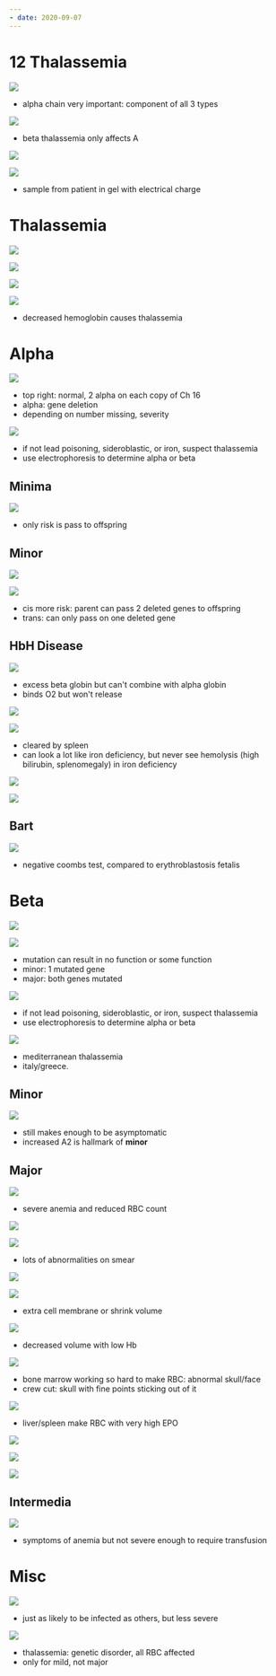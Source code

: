 ```yaml
---
- date: 2020-09-07
---
```


# 12 Thalassemia

<!-- types of globin and hemoglobin.. -->

![](https://photos.thisispiggy.com/file/wikiFiles/ZDkXFm4.jpg)

- alpha chain very important: component of all 3 types

![](https://photos.thisispiggy.com/file/wikiFiles/MJM7RGM.jpg)

- beta thalassemia only affects A

![](https://photos.thisispiggy.com/file/wikiFiles/FIIs4CV.jpg)

<!-- gel electrophoresis and Hgb.. -->

![](https://photos.thisispiggy.com/file/wikiFiles/xQSy8JZ.jpg)

- sample from patient in gel with electrical charge

# Thalassemia

<!-- thalassemia overall problem, alpha vs beta. Major vs minor. Type of anemia.. -->

![](https://photos.thisispiggy.com/file/wikiFiles/gmp60Ic.jpg)

![](https://photos.thisispiggy.com/file/wikiFiles/ODmENHy.jpg)

![](https://photos.thisispiggy.com/file/wikiFiles/Kzocbey.jpg)

![](https://photos.thisispiggy.com/file/wikiFiles/w4HY50Z.jpg)

- decreased hemoglobin causes thalassemia

# Alpha

<!-- alpha thalassemia genes, chromosome, types.. -->

![](https://photos.thisispiggy.com/file/wikiFiles/03idUNp.jpg)

- top right: normal, 2 alpha on each copy of Ch 16
- alpha: gene deletion
- depending on number missing, severity

![](https://photos.thisispiggy.com/file/wikiFiles/8RAzgvZ.jpg)

- if not lead poisoning, sideroblastic, or iron, suspect thalassemia
- use electrophoresis to determine alpha or beta

## Minima

<!-- alpha thalassemia minima and minor, symptoms, demographics.. -->

![](https://photos.thisispiggy.com/file/wikiFiles/o4JHsZf.jpg)

- only risk is pass to offspring

## Minor

![](https://photos.thisispiggy.com/file/wikiFiles/6okIMvJ.jpg)

![](https://photos.thisispiggy.com/file/wikiFiles/qNEPrMW.jpg)

- cis more risk: parent can pass 2 deleted genes to offspring
- trans: can only pass on one deleted gene

## HbH Disease

<!-- 3 alpha missing disease, blood indices, symptoms, diagnosis, treatment.. -->

![](https://photos.thisispiggy.com/file/wikiFiles/W3GFnUv.jpg)

- excess beta globin but can't combine with alpha globin
- binds O2 but won't release

![](https://photos.thisispiggy.com/file/wikiFiles/Eza6J52.jpg)

![](https://photos.thisispiggy.com/file/wikiFiles/hRADkpE.jpg)

- cleared by spleen
- can look a lot like iron deficiency, but never see hemolysis (high bilirubin, splenomegaly) in iron deficiency

![](https://photos.thisispiggy.com/file/wikiFiles/y20a1FO.jpg)

![](https://photos.thisispiggy.com/file/wikiFiles/mNM7cV2.jpg)

## Bart

<!-- 4 alpha missing disease symptoms.. -->

![](https://photos.thisispiggy.com/file/wikiFiles/In7pn3c.jpg)

- negative coombs test, compared to erythroblastosis fetalis

# Beta

<!-- beta thalassemia genes, chromosomes.. -->

![](https://photos.thisispiggy.com/file/wikiFiles/jgsHlzj.jpg)

![](https://photos.thisispiggy.com/file/wikiFiles/2fON5Uc.jpg)

- mutation can result in no function or some function
- minor: 1 mutated gene
- major: both genes mutated

![](https://photos.thisispiggy.com/file/wikiFiles/8RAzgvZ.jpg)

- if not lead poisoning, sideroblastic, or iron, suspect thalassemia
- use electrophoresis to determine alpha or beta

<!-- beta thalassemia demographics -->

![](https://photos.thisispiggy.com/file/wikiFiles/QDGVoaE.jpg)

- mediterranean thalassemia
- italy/greece.

## Minor

<!-- beta thalassemia minor aka, symptoms, diagnosis.. -->

![](https://photos.thisispiggy.com/file/wikiFiles/k2ZL4R5.jpg)

- still makes enough to be asymptomatic
- increased A2 is hallmark of **minor**

## Major

<!-- beta thalassemia major, aka, symptoms, histology, diagnosis, infection, treatment.. -->

![](https://photos.thisispiggy.com/file/wikiFiles/wQGSVOa.jpg)

- severe anemia and reduced RBC count

![](https://photos.thisispiggy.com/file/wikiFiles/NwMAeNH.jpg)

![](https://photos.thisispiggy.com/file/wikiFiles/KN699Q0.jpg)

- lots of abnormalities on smear

![](https://photos.thisispiggy.com/file/wikiFiles/gD70FCj.jpg)

![](https://photos.thisispiggy.com/file/wikiFiles/UMGjOR8.jpg)

- extra cell membrane or shrink volume

![](https://photos.thisispiggy.com/file/wikiFiles/CbrmCSY.jpg)

- decreased volume with low Hb

![](https://photos.thisispiggy.com/file/wikiFiles/WDHSrIA.jpg)

- bone marrow working so hard to make RBC: abnormal skull/face
- crew cut: skull with fine points sticking out of it

![](https://photos.thisispiggy.com/file/wikiFiles/SlSfBKn.jpg)

- liver/spleen make RBC with very high EPO

![](https://photos.thisispiggy.com/file/wikiFiles/8eF6gSK.jpg)

![](https://photos.thisispiggy.com/file/wikiFiles/8XpGyGd.jpg)

![](https://photos.thisispiggy.com/file/wikiFiles/aFNHeed.jpg)

## Intermedia

<!-- beta thalassemia intermedia is, symptoms.. -->

![](https://photos.thisispiggy.com/file/wikiFiles/vpirLYu.jpg)

- symptoms of anemia but not severe enough to require transfusion

# Misc

<!-- malaria and thalassemia.. -->

![](https://photos.thisispiggy.com/file/wikiFiles/pMu9Wdi.jpg)

- just as likely to be infected as others, but less severe

<!-- RDW and thalassemia.. -->

![](https://photos.thisispiggy.com/file/wikiFiles/5uhO3Hx.jpg)

- thalassemia: genetic disorder, all RBC affected
- only for mild, not major
